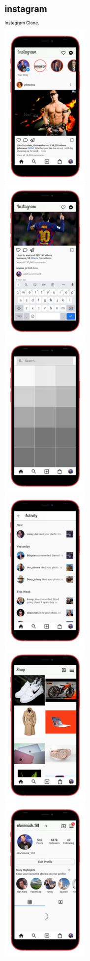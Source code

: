 # instagram
Instagram Clone.

<img src="images/1.png" height="500">
<img src="images/2.png" height="500">
<img src="images/3.png" height="500">
<img src="images/4.png" height="500">
<img src="images/5.png" height="500">
<img src="images/6.png" height="500">


